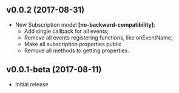 v0.0.2 (2017-08-31) 
------------------------
* New Subscription model **[no-backward-compatibility]**:
  - Add single callback for all events;
  - Remove all events registering functions, like onEventName;
  - Make all subscription properties public
  - Remove all methods to getting properties.

v0.0.1-beta (2017-08-11)
------------------------
* Initial release
